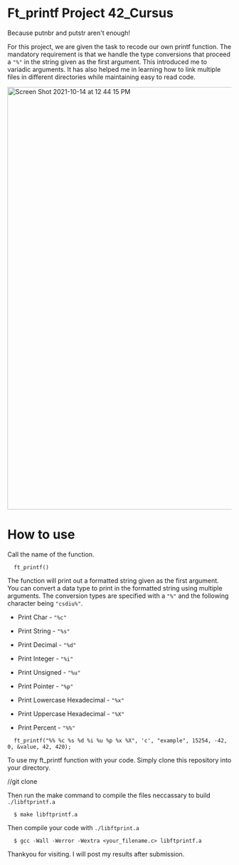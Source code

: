 # Ft_printf Project 42_Cursus

Because putnbr and putstr aren't enough!

For this project, we are given the task to recode our own printf function.
The mandatory requirement is that we handle the type conversions that proceed a ```"%"``` in the string given as the first argument.
This introduced me to variadic arguments. It has also helped me in learning how to link multiple files in different directories while maintaining easy to read code.

<img width="949" alt="Screen Shot 2021-10-14 at 12 44 15 PM" src="https://user-images.githubusercontent.com/86273901/137239164-481ec9c0-ce1c-4a07-92b5-e7db657a9883.png">

# How to use

Call the name of the function.
```
  ft_printf()
```
The function will print out a formatted string given as the first argument. You can convert a data type to print in the formatted string using multiple arguments.
The conversion types are specified with a ```"%"``` and the following character being ```"csdiu%"```.

- Print Char - ```"%c"``` 

- Print String - ```"%s"``` 

- Print Decimal - ```"%d"``` 

- Print Integer - ```"%i"```

- Print Unsigned - ```"%u"```

- Print Pointer - ```"%p"```

- Print Lowercase Hexadecimal - ```"%x"```

- Print Uppercase Hexadecimal - ```"%X"```

- Print Percent - ```"%%"```

```
  ft_printf("%% %c %s %d %i %u %p %x %X", 'c', "example", 15254, -42, 0, &value, 42, 420);
```
To use my ft_printf function with your code. Simply clone this repository into your directory.

//git clone

Then run the make command to compile the files neccassary to build ```./libftprintf.a```
```
  $ make libftprintf.a
```
Then compile your code with ```./libftprint.a```
```
  $ gcc -Wall -Werror -Wextra <your_filename.c> libftprintf.a
```
Thankyou for visiting.
I will post my results after submission.
